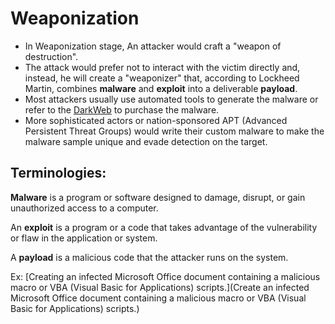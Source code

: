 # Weaponization

- In Weaponization stage, An attacker would craft a "weapon of destruction".
- The attack would prefer not to interact with the victim directly and, instead, he will create a "weaponizer" that, according to Lockheed Martin, combines **malware** and **exploit** into a deliverable **payload**. 
- Most attackers usually use automated tools to generate the malware or refer to the [DarkWeb](https://www.kaspersky.com/resource-center/threats/deep-web) to purchase the malware. 
- More sophisticated actors or nation-sponsored APT (Advanced Persistent Threat Groups) would write their custom malware to make the malware sample unique and evade detection on the target.

## Terminologies:

**Malware** is a program or software designed to damage, disrupt, or gain unauthorized access to a computer.

An **exploit** is a program or a code that takes advantage of the vulnerability or flaw in the application or system.

A **payload** is a malicious code that the attacker runs on the system.

Ex: [Creating an infected Microsoft Office document containing a malicious macro or VBA (Visual Basic for Applications) scripts.](Create an infected Microsoft Office document containing a malicious macro or VBA (Visual Basic for Applications) scripts.)

